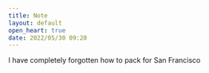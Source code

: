 ```yaml
---
title: Note
layout: default
open_heart: true
date: 2022/05/30 09:20
---
```


I have completely forgotten how to pack for San Francisco
